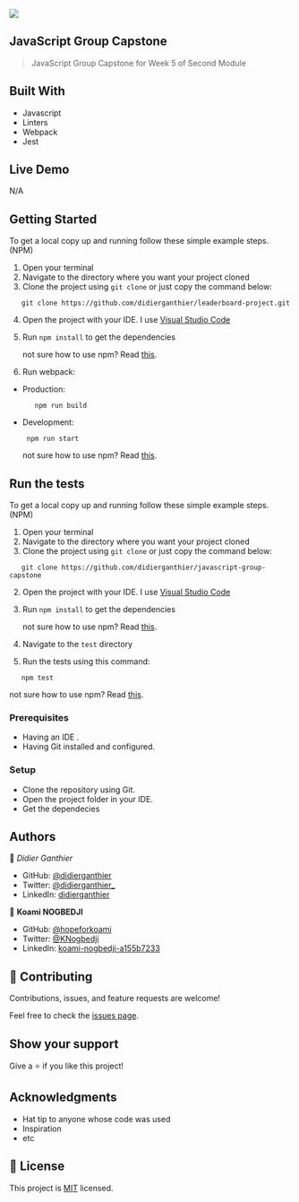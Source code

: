 ![](https://img.shields.io/badge/Microverse-blueviolet)

## JavaScript Group Capstone

> JavaScript Group Capstone for Week 5 of Second Module


## Built With
- Javascript
- Linters
- Webpack
- Jest


## Live Demo
N/A

## Getting Started
To get a local copy up and running follow these simple example steps. (NPM)
1. Open your terminal
2. Navigate to the directory where you want your project cloned
3. Clone the project using `git clone` or just copy the command below:
```  
   git clone https://github.com/didierganthier/leaderboard-project.git
```   
4. Open the project with your IDE. I use [Visual Studio Code](https://code.visualstudio.com/download)
5. Run `npm install` to get the dependencies

   not sure how to use npm? Read [this](https://docs.npmjs.com/downloading-and-installing-node-js-and-npm).
6. Run webpack:
- Production:
   ``` 
      npm run build
   ```  
- Development:
  ```
   npm run start
  ```
  not sure how to use npm? Read [this](https://docs.npmjs.com/downloading-and-installing-node-js-and-npm).

## Run the tests
To get a local copy up and running follow these simple example steps. (NPM)
1. Open your terminal
2. Navigate to the directory where you want your project cloned
1. Clone the project using `git clone` or just copy the command below:
```  
   git clone https://github.com/didierganthier/javascript-group-capstone
```   
2. Open the project with your IDE. I use [Visual Studio Code](https://code.visualstudio.com/download)
3. Run `npm install` to get the dependencies

   not sure how to use npm? Read [this](https://docs.npmjs.com/downloading-and-installing-node-js-and-npm).
4. Navigate to the `test` directory  
5. Run the tests using this command:
```  
   npm test
```   
  not sure how to use npm? Read [this](https://docs.npmjs.com/downloading-and-installing-node-js-and-npm).

### Prerequisites
- Having an IDE .
- Having Git installed and configured.

### Setup
- Clone the repository using Git.
- Open the project folder in your IDE.
- Get the dependecies



## Authors

👤 *Didier Ganthier*

- GitHub: [@didierganthier](https://github.com/didierganthier)
- Twitter: [@didierganthier_](https://twitter.com/didierganthier_)
- LinkedIn: [didierganthier](https://linkedin.com/in/didierganthier)

👤 **Koami NOGBEDJI**

- GitHub: [@hopeforkoami](https://github.com/hopeforkoami)
- Twitter: [@KNogbedji](https://twitter.com/KNogbedji)
- LinkedIn: [koami-nogbedji-a155b7233](https://linkedin.com/in/koami-nogbedji-a155b7233)

## 🤝 Contributing

Contributions, issues, and feature requests are welcome!

Feel free to check the [issues page](../../issues/).

## Show your support

Give a ⭐️ if you like this project!

## Acknowledgments

- Hat tip to anyone whose code was used
- Inspiration
- etc

## 📝 License

This project is [MIT](./LICENSE) licensed.
